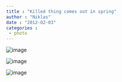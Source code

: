 ```yaml
---
title : "Killed thing comes out in spring"
author : "Niklas"
date : "2012-02-03"
categories : 
 - photo
---
```


![image](https://niklasblog.com/wp-content/wpid-CameraZOOM-20120202125745494.jpg "CameraZOOM-20120202125745494.jpg")

![image](https://niklasblog.com/wp-content/wpid-CameraZOOM-20120202125732513.jpg "CameraZOOM-20120202125732513.jpg")

![image](https://niklasblog.com/wp-content/wpid-CameraZOOM-20120202125720771.jpg "CameraZOOM-20120202125720771.jpg")
